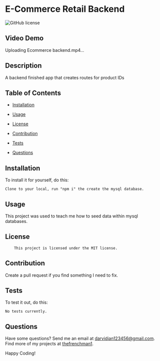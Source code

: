 # E-Commerce Retail Backend
  ![GitHub license](https://img.shields.io/badge/license-MIT-blue.svg)

  ## Video Demo

Uploading Ecommerce backend.mp4…

  ## Description
  
  A backend finished app that creates routes for product IDs
  
  ## Table of Contents
  
  * [Installation](#installation)
  
  * [Usage](#usage)
  
  * [License](#license)

  * [Contribution](#contribution)
  
  * [Tests](#tests)
  
  * [Questions](#questions)
  
  
  ## Installation
  To install it for yourself, do this: 
  ```
  Clone to your local, run "npm i" the create the mysql database.
  ```
  
  ## Usage 
  
  This project was used to teach me how to seed data within mysql databases.
  
  ## License
        This project is licensed under the MIT license.
  
  ## Contribution 
  
  Create a pull request if you find something I need to fix.
  
  ## Tests 
  
  To test it out, do this: 
  
  ```
  No tests currently.
  ```
  
  
  ## Questions 
  
  Have some questions? Send me an email at darvidian123456@gmail.com. Find more of my projects at [thefrenchman1](https://github.com/thefrenchman1/).
  
  Happy Coding! 
